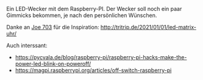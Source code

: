 Ein LED-Wecker mit dem Raspberry-PI.
Der Wecker soll noch ein paar Gimmicks bekommen, je nach den persönlichen Wünschen.

Danke an [Joe 703](http://tritrip.de/author/joachimvinxel-de/) für die Inspiration: http://tritrip.de/2021/01/01/led-matrix-uhr/

Auch interssant:

* https://pycvala.de/blog/raspberry-pi/raspberry-pi-hacks-make-the-power-led-blink-on-poweroff/
* https://magpi.raspberrypi.org/articles/off-switch-raspberry-pi
